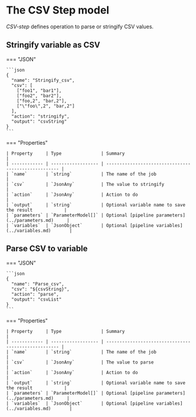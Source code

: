 # The CSV Step model

*CSV-step* defines operation to parse or stringify CSV values.

## Stringify variable as CSV

=== "JSON"

    ```json
    {
      "name": "Stringify_csv",
      "csv": [
        ["foo1", "bar1"],
        ["foo2", "bar2"],
        ["foo,2", "bar,2"],
        ["\"foo\",2", "bar,2"]
      ],
      "action": "stringify",
      "output": "csvString"
    }
    ```

=== "Properties"

    | Property     | Type               | Summary                                              |
    | ------------ | ------------------ | ---------------------------------------------------- |
    | `name`       | `string`           | The name of the job                                  |
    | `csv`        | `JsonAny`          | The value to stringify                       |
    | `action`     | `JsonAny`          | Action to do                                         |
    | `output`     | `string`           | Optional variable name to save the result            |
    | `parameters` | `ParameterModel[]` | Optional [pipeline parameters](../parameters.md)     |
    | `variables`  | `JsonObject`       | Optional [pipeline variables](../variables.md)       |

## Parse CSV to variable

=== "JSON"

    ```json
    {
      "name": "Parse_csv",
      "csv": "${csvString}",
      "action": "parse",
      "output": "csvList"
    }
    ```

=== "Properties"

    | Property     | Type               | Summary                                              |
    | ------------ | ------------------ | ---------------------------------------------------- |
    | `name`       | `string`           | The name of the job                                  |
    | `csv`        | `JsonAny`          | The value to parse                       |
    | `action`     | `JsonAny`          | Action to do                                         |
    | `output`     | `string`           | Optional variable name to save the result            |
    | `parameters` | `ParameterModel[]` | Optional [pipeline parameters](../parameters.md)     |
    | `variables`  | `JsonObject`       | Optional [pipeline variables](../variables.md)       |

